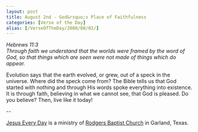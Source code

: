 ```yaml
---
layout: post
title: August 2nd - God&rsquo;s Place of Faithfulness
categories: [Verse of the Day]
alias: [/VerseOfTheDay/2008/08/02/]
---
```


_Hebrews 11:3  
Through faith we understand that the worlds were framed by the word
of God, so that things which are seen were not made of things which
do appear._

Evolution says that the earth evolved, or grew, out of a speck in
the universe. Where did the speck come from? The Bible tells us that
God started with nothing and through His words spoke everything into
existence. It is through faith, believing in what we cannot see, that
God is pleased. Do you believe? Then, live like it today!

 --

<a href=http://jesuseveryday.net>Jesus Every Day</a> is a ministry of <a href=http://rodgersbaptist.net>Rodgers Baptist Church</a> in Garland, Texas.
